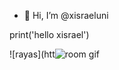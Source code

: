 - 👋 Hi, I’m @xisraeluni

<!---
xisraeluni/xisraeluni is a ✨ special ✨ repository because its `README.md` (this file) appears on your GitHub profile.
You can click the Preview link to take a look at your changes.
--->
print('hello xisrael')


![rayas](htt![room gif](https://github.com/xisraeluni/xisraeluni/assets/115751683/9b59d91f-4f7f-41af-82f9-d75ea060f395)
